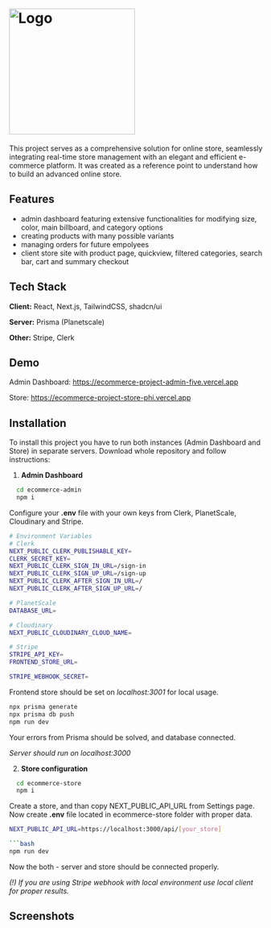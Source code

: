 
# <img src="https://github.com/Repith/ecommerce-project/blob/main/ecommerce-store/public/logo-black.png" width=250px height=auto alt="Logo">



This project serves as a comprehensive solution for online store, seamlessly integrating real-time store management with an elegant and efficient e-commerce platform. It was created as a reference point to understand how to build an advanced online store.


## Features

- admin dashboard featuring extensive functionalities for modifying size, color, main billboard, and category options
- creating products with many possible variants
- managing orders for future empolyees
- client store site with product page, quickview, filtered categories, search bar, cart and summary checkout


## Tech Stack

**Client:** React, Next.js, TailwindCSS, shadcn/ui

**Server:** Prisma (Planetscale)

**Other:** Stripe, Clerk

## Demo

Admin Dashboard: https://ecommerce-project-admin-five.vercel.app

Store: https://ecommerce-project-store-phi.vercel.app


## Installation

To install this project you have to run both instances (Admin Dashboard and Store) in separate servers. Download whole repository and follow instructions:

1. **Admin Dashboard**
```bash
  cd ecommerce-admin 
  npm i
```


Configure your **.env** file with your own keys from Clerk, PlanetScale, Cloudinary and Stripe.

```bash
# Environment Variables
# Clerk
NEXT_PUBLIC_CLERK_PUBLISHABLE_KEY=
CLERK_SECRET_KEY=
NEXT_PUBLIC_CLERK_SIGN_IN_URL=/sign-in
NEXT_PUBLIC_CLERK_SIGN_UP_URL=/sign-up
NEXT_PUBLIC_CLERK_AFTER_SIGN_IN_URL=/
NEXT_PUBLIC_CLERK_AFTER_SIGN_UP_URL=/

# PlanetScale
DATABASE_URL=

# Cloudinary
NEXT_PUBLIC_CLOUDINARY_CLOUD_NAME=

# Stripe
STRIPE_API_KEY=
FRONTEND_STORE_URL=

STRIPE_WEBHOOK_SECRET=
```
Frontend store should be set on *localhost:3001* for local usage.
```bash
npx prisma generate
npx prisma db push
npm run dev
```
Your errors from Prisma should be solved, and database connected.

*Server should run on localhost:3000*

2. **Store configuration**
```bash
  cd ecommerce-store
  npm i
```
Create a store, and than copy NEXT_PUBLIC_API_URL from Settings page.
Now create **.env** file located in ecommerce-store folder with proper data.
```bash
NEXT_PUBLIC_API_URL=https://localhost:3000/api/[your_store]

```bash
npm run dev
```
Now the both - server and store should be connected properly.

*(!) If you are using Stripe webhook with local environment use local client for proper results.*

## Screenshots